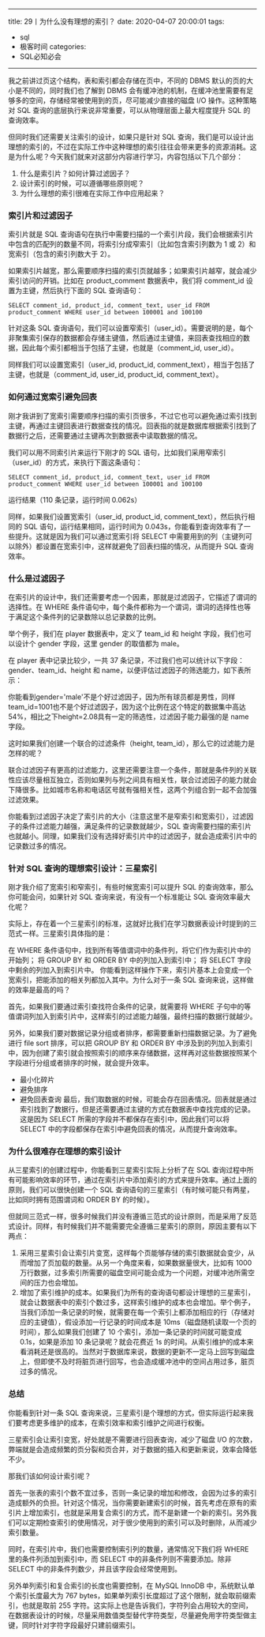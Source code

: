 
---
title: 29丨为什么没有理想的索引？
date: 2020-04-07 20:00:01
tags:
- sql
- 极客时间
categories:
- SQL必知必会
---

我之前讲过页这个结构，表和索引都会存储在页中，不同的 DBMS 默认的页的大小是不同的，同时我们也了解到 DBMS 会有缓冲池的机制，在缓冲池里需要有足够多的空间，存储经常被使用到的页，尽可能减少直接的磁盘 I/O 操作。这种策略对 SQL 查询的底层执行来说非常重要，可以从物理层面上最大程度提升 SQL 的查询效率。

但同时我们还需要关注索引的设计，如果只是针对 SQL 查询，我们是可以设计出理想的索引的，不过在实际工作中这种理想的索引往往会带来更多的资源消耗。这是为什么呢？今天我们就来对这部分内容进行学习，内容包括以下几个部分：

1. 什么是索引片？如何计算过滤因子？
2. 设计索引的时候，可以遵循哪些原则呢？
3. 为什么理想的索引很难在实际工作中应用起来？
### 索引片和过滤因子
索引片就是 SQL 查询语句在执行中需要扫描的一个索引片段，我们会根据索引片中包含的匹配列的数量不同，将索引分成窄索引（比如包含索引列数为 1 或 2）和宽索引（包含的索引列数大于 2）。

如果索引片越宽，那么需要顺序扫描的索引页就越多；如果索引片越窄，就会减少索引访问的开销。比如在 product_comment 数据表中，我们将 comment_id 设置为主键，然后执行下面的 SQL 查询语句：
```
SELECT comment_id, product_id, comment_text, user_id FROM product_comment WHERE user_id between 100001 and 100100
```
针对这条 SQL 查询语句，我们可以设置窄索引（user_id）。需要说明的是，每个非聚集索引保存的数据都会存储主键值，然后通过主键值，来回表查找相应的数据，因此每个索引都相当于包括了主键，也就是（comment_id, user_id）。

同样我们可以设置宽索引（user_id, product_id, comment_text），相当于包括了主键，也就是（comment_id, user_id, product_id, comment_text）。

### 如何通过宽索引避免回表
刚才我讲到了宽索引需要顺序扫描的索引页很多，不过它也可以避免通过索引找到主键，再通过主键回表进行数据查找的情况。回表指的就是数据库根据索引找到了数据行之后，还需要通过主键再次到数据表中读取数据的情况。

我们可以用不同索引片来运行下刚才的 SQL 语句，比如我们采用窄索引（user_id）的方式，来执行下面这条语句：
```
SELECT comment_id, product_id, comment_text, user_id FROM product_comment WHERE user_id between 100001 and 100100
```
运行结果（110 条记录，运行时间 0.062s）


同样，如果我们设置宽索引（user_id, product_id, comment_text），然后执行相同的 SQL 语句，运行结果相同，运行时间为 0.043s，你能看到查询效率有了一些提升。这就是因为我们可以通过宽索引将 SELECT 中需要用到的列（主键列可以除外）都设置在宽索引中，这样就避免了回表扫描的情况，从而提升 SQL 查询效率。

### 什么是过滤因子
在索引片的设计中，我们还需要考虑一个因素，那就是过滤因子，它描述了谓词的选择性。在 WHERE 条件语句中，每个条件都称为一个谓词，谓词的选择性也等于满足这个条件列的记录数除以总记录数的比例。

举个例子，我们在 player 数据表中，定义了 team_id 和 height 字段，我们也可以设计个 gender 字段，这里 gender 的取值都为 male。

在 player 表中记录比较少，一共 37 条记录，不过我们也可以统计以下字段：gender、team_id、height 和 name，以便评估过滤因子的筛选能力，如下表所示：


你能看到gender='male'不是个好过滤因子，因为所有球员都是男性，同样team_id=1001也不是个好过滤因子，因为这个比例在这个特定的数据集中高达 54%，相比之下height=2.08具有一定的筛选性，过滤因子能力最强的是 name 字段。

这时如果我们创建一个联合的过滤条件（height, team_id），那么它的过滤能力是怎样的呢？


联合过滤因子有更高的过滤能力，这里还需要注意一个条件，那就是条件列的关联性应该尽量相互独立，否则如果列与列之间具有相关性，联合过滤因子的能力就会下降很多。比如城市名称和电话区号就有强相关性，这两个列组合到一起不会加强过滤效果。

你能看到过滤因子决定了索引片的大小（注意这里不是窄索引和宽索引），过滤因子的条件过滤能力越强，满足条件的记录数就越少，SQL 查询需要扫描的索引片也就越小。同理，如果我们没有选择好索引片中的过滤因子，就会造成索引片中的记录数过多的情况。

### 针对 SQL 查询的理想索引设计：三星索引
刚才我介绍了宽索引和窄索引，有些时候宽索引可以提升 SQL 的查询效率，那么你可能会问，如果针对 SQL 查询来说，有没有一个标准能让 SQL 查询效率最大化呢？

实际上，存在着一个三星索引的标准，这就好比我们在学习数据表设计时提到的三范式一样。三星索引具体指的是：

在 WHERE 条件语句中，找到所有等值谓词中的条件列，将它们作为索引片中的开始列；
将 GROUP BY 和 ORDER BY 中的列加入到索引中；
将 SELECT 字段中剩余的列加入到索引片中。
你能看到这样操作下来，索引片基本上会变成一个宽索引，把能添加的相关列都加入其中。为什么对于一条 SQL 查询来说，这样做的效率是最高的吗？

首先，如果我们要通过索引查找符合条件的记录，就需要将 WHERE 子句中的等值谓词列加入到索引片中，这样索引的过滤能力越强，最终扫描的数据行就越少。

另外，如果我们要对数据记录分组或者排序，都需要重新扫描数据记录。为了避免进行 file sort 排序，可以把 GROUP BY 和 ORDER BY 中涉及到的列加入到索引中，因为创建了索引就会按照索引的顺序来存储数据，这样再对这些数据按照某个字段进行分组或者排序的时候，就会提升效率。
* 最小化碎片
* 避免排序
* 避免回表查询
最后，我们取数据的时候，可能会存在回表情况。回表就是通过索引找到了数据行，但是还需要通过主键的方式在数据表中查找完成的记录。这是因为 SELECT 所需的字段并不都保存在索引中，因此我们可以将 SELECT 中的字段都保存在索引中避免回表的情况，从而提升查询效率。

### 为什么很难存在理想的索引设计
从三星索引的创建过程中，你能看到三星索引实际上分析了在 SQL 查询过程中所有可能影响效率的环节，通过在索引片中添加索引的方式来提升效率。通过上面的原则，我们可以很快创建一个 SQL 查询语句的三星索引（有时候可能只有两星，比如同时拥有范围谓词和 ORDER BY 的时候）。

但就同三范式一样，很多时候我们并没有遵循三范式的设计原则，而是采用了反范式设计。同样，有时候我们并不能需要完全遵循三星索引的原则，原因主要有以下两点：

1. 采用三星索引会让索引片变宽，这样每个页能够存储的索引数据就会变少，从而增加了页加载的数量。从另一个角度来看，如果数据量很大，比如有 1000 万行数据，过多索引所需要的磁盘空间可能会成为一个问题，对缓冲池所需空间的压力也会增加。
2. 增加了索引维护的成本。如果我们为所有的查询语句都设计理想的三星索引，就会让数据表中的索引个数过多，这样索引维护的成本也会增加。举个例子，当我们添加一条记录的时候，就需要在每一个索引上都添加相应的行（存储对应的主键值），假设添加一行记录的时间成本是 10ms（磁盘随机读取一个页的时间），那么如果我们创建了 10 个索引，添加一条记录的时间就可能变成 0.1s，如果是添加 10 条记录呢？就会花费近 1s 的时间。从索引维护的成本来看消耗还是很高的。当然对于数据库来说，数据的更新不一定马上回写到磁盘上，但即使不及时将脏页进行回写，也会造成缓冲池中的空间占用过多，脏页过多的情况。
### 总结
你能看到针对一条 SQL 查询来说，三星索引是个理想的方式，但实际运行起来我们要考虑更多维护的成本，在索引效率和索引维护之间进行权衡。

三星索引会让索引变宽，好处就是不需要进行回表查询，减少了磁盘 I/O 的次数，弊端就是会造成频繁的页分裂和页合并，对于数据的插入和更新来说，效率会降低不少。

那我们该如何设计索引呢？

首先一张表的索引个数不宜过多，否则一条记录的增加和修改，会因为过多的索引造成额外的负担。针对这个情况，当你需要新建索引的时候，首先考虑在原有的索引片上增加索引，也就是采用复合索引的方式，而不是新建一个新的索引。另外我们可以定期检查索引的使用情况，对于很少使用到的索引可以及时删除，从而减少索引数量。

同时，在索引片中，我们也需要控制索引列的数量，通常情况下我们将 WHERE 里的条件列添加到索引中，而 SELECT 中的非条件列则不需要添加。除非 SELECT 中的非条件列数少，并且该字段会经常使用到。

另外单列索引和复合索引的长度也需要控制，在 MySQL InnoDB 中，系统默认单个索引长度最大为 767 bytes，如果单列索引长度超过了这个限制，就会取前缀索引，也就是取前 255 字符。这实际上也是告诉我们，字符列会占用较大的空间，在数据表设计的时候，尽量采用数值类型替代字符类型，尽量避免用字符类型做主键，同时针对字符字段最好只建前缀索引。
